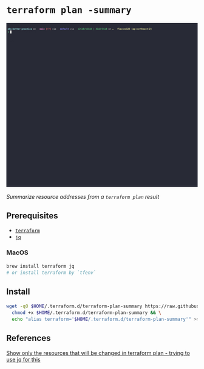 # `terraform plan -summary`

![demo](assets/demo.gif)

*Summarize resource addresses from a `terraform plan` result*

## Prerequisites

- [`terraform`](https://developer.hashicorp.com/terraform/tutorials/aws-get-started/install-cli)
- [`jq`](https://jqlang.github.io/jq/download/)

### MacOS

```sh
brew install terraform jq
# or install terraform by `tfenv`
```

## Install

```sh
wget -qO $HOME/.terraform.d/terraform-plan-summary https://raw.githubusercontent.com/flavono123/terraform-plan-summary/main/terraform-plan-summary && \
  chmod +x $HOME/.terraform.d/terraform-plan-summary && \
  echo "alias terraform='$HOME/.terraform.d/terraform-plan-summary'" >> $HOME/.bashrc
```

## References

[Show only the resources that will be changed in terraform plan - trying to use jq for this](https://www.reddit.com/r/Terraform/comments/10m7jdd/show_only_the_resources_that_will_be_changed_in/)
